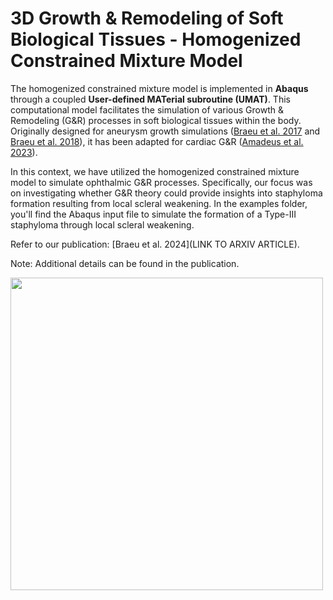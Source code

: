 # 3D Growth & Remodeling of Soft Biological Tissues - Homogenized Constrained Mixture Model

The homogenized constrained mixture model is implemented in **Abaqus** through a coupled **User-defined MATerial subroutine (UMAT)**. This computational model facilitates the simulation of various Growth & Remodeling (G&R) processes in soft biological tissues within the body. Originally designed for aneurysm growth simulations ([Braeu et al. 2017](https://pubmed.ncbi.nlm.nih.gov/27921189/) and [Braeu et al. 2018](https://pubmed.ncbi.nlm.nih.gov/30413985/)), it has been adapted for cardiac G&R ([Amadeus et al. 2023](https://link.springer.com/article/10.1007/s10237-023-01747-w)).

In this context, we have utilized the homogenized constrained mixture model to simulate ophthalmic G&R processes. Specifically, our focus was on investigating whether G&R theory could provide insights into staphyloma formation resulting from local scleral weakening. In the examples folder, you'll find the Abaqus input file to simulate the formation of a Type-III staphyloma through local scleral weakening.

Refer to our publication: [Braeu et al. 2024](LINK TO ARXIV ARTICLE).

Note: Additional details can be found in the publication.

<img src="https://github.com/fbraeu90/GR-Eye/assets/142971506/f3e62f96-6f23-47d4-baa9-6be2c2cade83" width="500">
